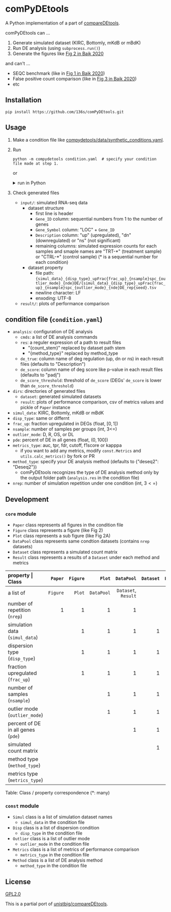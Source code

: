 # comPyDEtools

A Python implementation of a part of [compareDEtools](https://github.com/unistbig/compareDEtools).

comPyDEtools can ...

1. Generate simulated dataset (KIRC, Bottomly, mKdB or mBdK)
2. Run DE analysis (using `subprocess.run()`)
3. Generate the figures like [Fig 2 in Baik 2020](https://doi.org/10.1371/journal.pone.0232271.g002)

and can't ...

- SEQC benchmark (like in [Fig 1 in Baik 2020](https://doi.org/10.1371/journal.pone.0232271.g001))
- False positive count comparison (like in [Fig 3 in Baik 2020](https://doi.org/10.1371/journal.pone.0232271.g003))
- etc

## Installation

```Shell
pip install https://github.com/136s/comPyDEtools.git
```

## Usage

1. Make a condition file like [compydetools/data/synthetic_conditions.yaml](./compydetools/data/synthetic_conditions.yaml).

2. Run

    ```Shell
    python -m compydetools condition.yaml  # specify your condition file made at step 1.
    ```

    or

    <details>
    <summary>run in Python</summary>

    ```python
    from compydetools.condition import CONDITION, set_condition
    from compydetools.core import Paper
    from compydetools.utils import run_commands

    set_condition("condition.yaml")  # specify your condition file made at Usage 1.
    paper = Paper(nrep=CONDITION.nrep)
    paper.generate_datasets()
    for anal_res in run_commands(CONDITION.analysis.cmds):
        print(anal_res)
    paper.make()
    ```

    </details>

3. Check generated files

   - `input/`: simulated RNA-seq data
      - dataset structure
        - first line is header
        - `Gene_ID` column: sequential numbers from 1 to the number of genes
        - `Gene_Symbol` column: "LOC" + `Gene_ID`
        - `Description` column: "up" (upregulated), "dn" (downregulated) or "ns" (not significant)
        - remaining columns: simulated expression counts for each samples and smaple names are "TRT-\*" (treatment sample) or "CTRL-\*" (control sample) (\* is a sequential number for each condition)
      - dataset property
        - file path: `{simul_data}_{disp_type}_upFrac{frac_up}_{nsample}spc_{outlier_mode}_{nde}DE/{simul_data}_{disp_type}_upFrac{frac_up}_{nsample}spc_{outlier_mode}_{nde}DE_rep{seed}.tsv`
        - newline character: LF
        - enxoding: UTF-8
   - `result/`: plots of performance comparison

## condition file (`condition.yaml`)

- `analysis`: configuration of DE analysis
  - `cmds`: a list of DE analysis commands
  - `res`: a reguler expression of a path to result files
    - "{count_stem}" replaced by dataset path stem
    - "{method_type}" replaced by method_type
  - `de_true`: column name of deg regulation (up, dn or ns) in each result files (defaults to "Description")
  - `de_score`: column name of deg score like p-value in each result files (defaults to "padj")
  - `de_score_threshold`: threshold of `de_score` (DEGs' `de_score` is lower than `de_score_threshold`)
- `dirs`: directories of generated files
  - `dataset`: generated simulated datasets
  - `result`: plots of performance comparison, csv of metrics values and pickle of `Paper` instance
- `simul_data`: KIRC, Bottomly, mKdB or mBdK
- `disp_type`: same or differnt
- `frac_up`: fraction upregulated in DEGs (float, $[0, 1]$)
- `nsample`: number of samples per groups (int, 3<=)
- `outlier_mode`: D, R, OS, or DL
- `pde`: percent of DE in all genes (float, $(0, 100]$)
- `metrics_type`: auc, tpr, fdr, cutoff, f1score or kapppa
  - if you want to add any metrics, modify `const.Metrics` and `utils.calc_metrics()` by fork or PR
- `method_type`: specify your DE analysis method (defaults to {"deseq2": "Deseq2"})
  - comPyDEtools recognizes the type of DE analysis method only by the output folder path (`analysis.res` in the condition file)
- `nrep`: number of simulation repetition under one condition (int, $3<=$)

## Development

### `core` module

- `Paper` class represents all figures in the condition file
- `Figure` class represents a figure (like Fig 2)
- `Plot` class represents a sub figure (like Fig 2A)
- `DataPool` class represents same condtion datasets (contains `nrep` datasets)
- `Dataset` class represents a simulated count matrix
- `Result` class represents a results of a `Dataset` under each method and metrics

|property \| Class|`Paper`|`Figure`|`Plot`|`DataPool`|`Dataset`|`Result`|
|:----|----:|----:|----:|----:|----:|----:|
|a list of|`Figure`|`Plot`|`DataPool`|`Dataset`, `Result`| | |
|number of repetition (`nrep`)|1|1|1|1|||
|simulation data (`simul_data`)| |1|1|1|1|1|
|dispersion type (`disp_type`)| |1|1|1|1|1|
|fraction upregulated (`frac_up`)| |1|1|1|1|1|
|number of samples (`nsample`)| | |1|1|1|1|
|outlier mode (`outlier_mode`)| | |1|1|1|1|
|percent of DE in all genes (`pde`)| | | |1|1|1|
|simulated count matrix| | | | |1|1|
|method type (`method_type`)| | | | | |\*|
|metrics type (`metrics_type`)| | | | | |\*|

Table: Class / property correspondence (\*: many)

### `const` module

- `Simul` class is a list of simulation dataset names
  - `simul_data` in the condition file
- `Disp` class is a list of dispersion condition
  - `disp_type` in the condition file
- `Outlier` class is a list of outlier mode
  - `outlier_mode` in the condition file
- `Metrics` class is a list of metrics of performance comparison
  - `metrics_type` in the condition file
- `Method` class is a list of DE analysis method
  - `method_type` in the condition file

## License

[GPL2.0](https://choosealicense.com/licenses/gpl-2.0/)

This is a partial port of [unistbig/compareDEtools](https://github.com/unistbig/compareDEtools).
